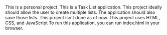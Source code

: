 This is a personal project.
This is a Task List application.
This project ideally should allow the user to create multiple lists.
The application should also save those lists.
This project isn't done as of now.
This project uses HTML, CSS, and JavaScript
To run this application, you can run index.html in your browser.
